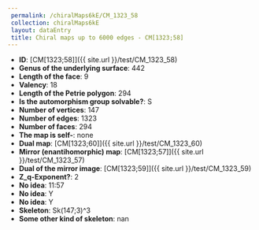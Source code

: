 ```yaml
--- 
 permalink: /chiralMaps6kE/CM_1323_58 
 collection: chiralMaps6kE
 layout: dataEntry
 title: Chiral maps up to 6000 edges - CM[1323;58]
---
```


- **ID**: [CM[1323;58]]({{ site.url }}/test/CM_1323_58)
- **Genus of the underlying surface**: 442
- **Length of the face**: 9
- **Valency**: 18
- **Length of the Petrie polygon**: 294
- **Is the automorphism group solvable?**: S
- **Number of vertices**: 147
- **Number of edges**: 1323
- **Number of faces**: 294
- **The map is self-**: none
- **Dual map**: [CM[1323;60]]({{ site.url }}/test/CM_1323_60)
- **Mirror (enantihomorphic) map**: [CM[1323;57]]({{ site.url }}/test/CM_1323_57)
- **Dual of the mirror image**: [CM[1323;59]]({{ site.url }}/test/CM_1323_59)
- **Z_q-Exponent?**: 2
- **No idea**:  11:57
- **No idea**: Y
- **No idea**: Y
- **Skeleton**: Sk(147;3)^3
- **Some other kind of skeleton**: nan
